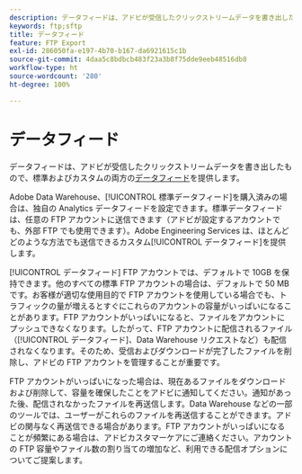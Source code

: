 ```yaml
---
description: データフィードは、アドビが受信したクリックストリームデータを書き出したもので、標準およびカスタムの両方のデータフィードを提供します。
keywords: ftp;sftp
title: データフィード
feature: FTP Export
exl-id: 286050fa-e197-4b70-b167-da6921615c1b
source-git-commit: 4daa5c8bdbcb483f23a3b8f75dde9eeb48516db8
workflow-type: ht
source-wordcount: '280'
ht-degree: 100%

---
```


# データフィード

データフィードは、アドビが受信したクリックストリームデータを書き出したもので、標準およびカスタムの両方の[データフィード](/help/export/analytics-data-feed/data-feed-overview.md)を提供します。

Adobe Data Warehouse、[!UICONTROL 標準データフィード]を購入済みの場合は、独自の Analytics データフィードを設定できます。標準データフィードは、任意の FTP アカウントに送信できます（アドビが設定するアカウントでも、外部 FTP でも使用できます）。Adobe Engineering Services は、ほとんどどのような方法でも送信できるカスタム[!UICONTROL データフィード]を提供します。

[!UICONTROL データフィード] FTP アカウントでは、デフォルトで 10GB を保持できます。他のすべての標準 FTP アカウントの場合は、デフォルトで 50 MB です。お客様が適切な使用目的で FTP アカウントを使用している場合でも、トラフィックの量が増えるとすぐにこれらのアカウントの容量がいっぱいになることがあります。FTP アカウントがいっぱいになると、ファイルをアカウントにプッシュできなくなります。したがって、FTP アカウントに配信されるファイル（[!UICONTROL データフィード]、Data Warehouse リクエストなど）も配信されなくなります。そのため、受信およびダウンロードが完了したファイルを削除し、アドビの FTP アカウントを管理することが重要です。

FTP アカウントがいっぱいになった場合は、現在あるファイルをダウンロードおよび削除して、容量を確保したことをアドビに通知してください。通知があった後、配信されなかったファイルを再送信します。Data Warehouse などの一部のツールでは、ユーザーがこれらのファイルを再送信することができます。アドビの関与なく再送信できる場合があります。FTP アカウントがいっぱいになることが頻繁にある場合は、アドビカスタマーケアにご連絡ください。アカウントの FTP 容量やファイル数の割り当ての増加など、利用できる配信オプションについてご提案します。
